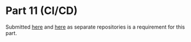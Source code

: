 # Part 11 (CI/CD)
Submitted [here](https://github.com/GeorgeXCV/full-stack-open-pokedex) and [here](https://github.com/GeorgeXCV/FullStackOpen-CI) as separate repositories is a requirement for this part.
